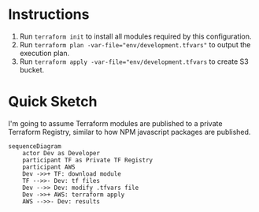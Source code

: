 # Instructions

1. Run `terraform init` to install all modules required by this configuration.
2. Run `terraform plan -var-file="env/development.tfvars"` to output the execution plan.
3. Run `terraform apply -var-file="env/development.tfvars` to create S3 bucket.

# Quick Sketch

I'm going to assume Terraform modules are published to a private Terraform Registry, similar to how NPM javascript packages are published.

```mermaid
sequenceDiagram
    actor Dev as Developer
    participant TF as Private TF Registry
    participant AWS
    Dev ->>+ TF: download module
    TF -->>- Dev: tf files
    Dev -->> Dev: modify .tfvars file
    Dev ->>+ AWS: terraform apply
    AWS -->>- Dev: results
```


